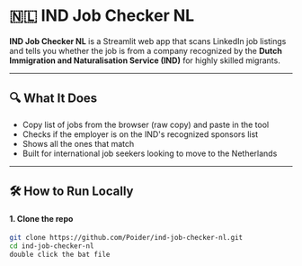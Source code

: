 # 🇳🇱 IND Job Checker NL


**IND Job Checker NL** is a Streamlit web app that scans LinkedIn job listings and tells you whether the job is from a company recognized by the **Dutch Immigration and Naturalisation Service (IND)** for highly skilled migrants.

---

## 🔍 What It Does

- Copy list of jobs from the browser (raw copy) and paste in the tool
- Checks if the employer is on the IND's recognized sponsors list
- Shows all the ones that match
- Built for international job seekers looking to move to the Netherlands

---



## 🛠️ How to Run Locally

#### 1. Clone the repo
````bash
git clone https://github.com/Poider/ind-job-checker-nl.git
cd ind-job-checker-nl
double click the bat file
